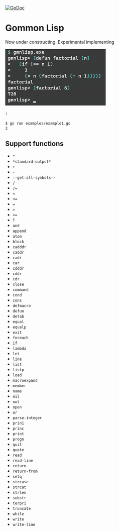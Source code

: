 [![GoDoc](https://godoc.org/github.com/hymkor/gmnlisp?status.svg)](https://godoc.org/github.com/hymkor/gmnlisp)

Gommon Lisp
===========

Now under constructing. Experimental implementing

![Example image](factorial.png)

```go
)
```

```
$ go run examples/example1.go
3
```

Support functions
-----------------

- `*`
- `*standard-output*`
- `+`
- `-`
- `--get-all-symbols--`
- `/`
- `/=`
- `<`
- `<=`
- `=`
- `>`
- `>=`
- `T`
- `and`
- `append`
- `atom`
- `block`
- `cadddr`
- `caddr`
- `cadr`
- `car`
- `cdddr`
- `cddr`
- `cdr`
- `close`
- `command`
- `cond`
- `cons`
- `defmacro`
- `defun`
- `detab`
- `equal`
- `equalp`
- `exit`
- `foreach`
- `if`
- `lambda`
- `let`
- `line`
- `list`
- `listp`
- `load`
- `macroexpand`
- `member`
- `name`
- `nil`
- `not`
- `open`
- `or`
- `parse-integer`
- `prin1`
- `princ`
- `print`
- `progn`
- `quit`
- `quote`
- `read`
- `read-line`
- `return`
- `return-from`
- `setq`
- `strcase`
- `strcat`
- `strlen`
- `substr`
- `terpri`
- `truncate`
- `while`
- `write`
- `write-line`
